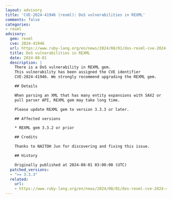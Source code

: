 ```yaml
---
layout: advisory
title: 'CVE-2024-41946 (rexml): DoS vulnerabilities in REXML'
comments: false
categories:
- rexml
advisory:
  gem: rexml
  cve: 2024-41946
  url: https://www.ruby-lang.org/en/news/2024/08/01/dos-rexml-cve-2024-41946
  title: DoS vulnerabilities in REXML
  date: 2024-08-01
  description: |
    There is a DoS vulnerability in REXML gem.
    This vulnerability has been assigned the CVE identifier
    CVE-2024-41946. We strongly recommend upgrading the REXML gem.

    ## Details

    When parsing an XML that has many entity expansions with SAX2 or
    pull parser API, REXML gem may take long time.

    Please update REXML gem to version 3.3.3 or later.

    ## Affected versions

    * REXML gem 3.3.2 or prior

    ## Credits

    Thanks to NAITOH Jun for discovering and fixing this issue.

    ## History

    Originally published at 2024-08-01 03:00:00 (UTC)
  patched_versions:
  - ">= 3.3.3"
  related:
    url:
    - https://www.ruby-lang.org/en/news/2024/08/01/dos-rexml-cve-2024-41946
---
```

